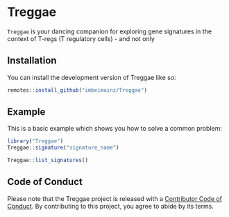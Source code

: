 
<!-- README.md is generated from README.Rmd. Please edit that file -->

# Treggae

<!-- badges: start -->
<!-- badges: end -->

`Treggae` is your dancing companion for exploring gene signatures in the
context of T-regs (T regulatory cells) - and not only

## Installation

You can install the development version of Treggae like so:

``` r
remotes::install_github("imbeimainz/Treggae")
```

## Example

This is a basic example which shows you how to solve a common problem:

``` r
library("Treggae")
Treggae::signature("signature_name")

Treggae::list_signatures()
```

## Code of Conduct

Please note that the Treggae project is released with a [Contributor
Code of
Conduct](https://contributor-covenant.org/version/2/1/CODE_OF_CONDUCT.html).
By contributing to this project, you agree to abide by its terms.
